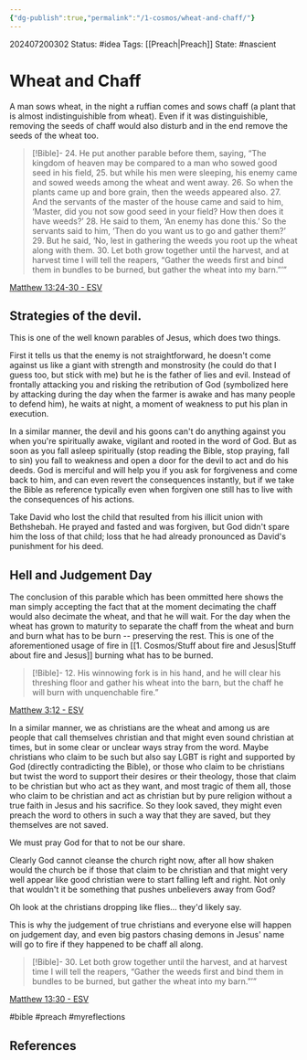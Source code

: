 ```yaml
---
{"dg-publish":true,"permalink":"/1-cosmos/wheat-and-chaff/"}
---
```


202407200302
Status: #idea
Tags: [[Preach\|Preach]]
State: #nascient
# Wheat and Chaff
A man sows wheat, in the night a ruffian comes and sows chaff (a plant that is almost indistinguishible from wheat). Even if it was distinguishible, removing the seeds of chaff would also disturb and in the end remove the seeds of the wheat too.

> [!Bible]-
> 24. He put another parable before them, saying,  “The kingdom of heaven may be compared to a man who sowed good seed in his field,
> 25. but while his men were sleeping, his enemy came and sowed weeds  among the wheat and went away.
> 26. So when the plants came up and bore grain, then the weeds appeared also.
> 27. And the servants  of the master of the house came and said to him, ‘Master, did you not sow good seed in your field? How then does it have weeds?’
> 28. He said to them, ‘An enemy has done this.’ So the servants said to him, ‘Then do you want us to go and gather them?’
> 29. But he said, ‘No, lest in gathering the weeds you root up the wheat along with them.
> 30. Let both grow together until the harvest, and at harvest time I will tell the reapers, “Gather the weeds first and bind them in bundles to be burned, but gather the wheat into my barn.”’”
> 
  [Matthew 13:24-30 - ESV](https://bolls.life/ESV/40/13/)

## Strategies of the devil.
This is one of the well known parables of Jesus, which does two things.

First it tells us that the enemy is not straightforward, he doesn't come against us like a giant with strength and monstrosity (he could do that I guess too, but stick with me) but he is the father of lies and evil. Instead of frontally attacking you and risking the retribution of God (symbolized here by attacking during the day when the farmer is awake and has many people to defend him), he waits at night, a moment of weakness to put his plan in execution.

In a similar manner, the devil and his goons can't do anything against you when you're spiritually awake, vigilant and rooted in the word of God. But as soon as you fall asleep spiritually (stop reading the Bible, stop praying, fall to sin) you fall to weakness and open a door for the devil to act and do his deeds. God is merciful and will help you if you ask for forgiveness and come back to him, and can even revert the consequences instantly, but if we take the Bible as reference typically even when forgiven one still has to live with the consequences of his actions. 

Take David who lost the child that resulted from his illicit union with Bethshebah. He prayed and fasted and was forgiven, but God didn't spare him the loss of that child; loss that he had already pronounced as David's punishment for his deed.

## Hell and Judgement Day

The conclusion of this parable which has been ommitted here shows the man simply accepting the fact that at the moment decimating the chaff would also decimate the wheat, and that he will wait. For the day when the wheat has grown to maturity to separate the chaff from the wheat and burn and burn what has to be burn  -- preserving the rest. This is one of the aforementioned usage of fire in [[1. Cosmos/Stuff about fire and Jesus\|Stuff about fire and Jesus]] burning what has to be burned.

> [!Bible]-
> 12. His winnowing fork is in his hand, and he will clear his threshing floor and gather his wheat into the barn, but the chaff he will burn with unquenchable fire.”
> 
  [Matthew 3:12 - ESV](https://bolls.life/ESV/40/3/)

In a similar manner, we as christians are the wheat and among us are people that call themselves christian and that might even sound christian at times, but in some clear or unclear ways stray from the word. Maybe christians who claim to be such but also say LGBT is right and supported by God (directly contradicting the Bible), or those who claim to be christians but twist the word to support their desires or their theology, those that claim to be christian but who act as they want, and most tragic of them all, those who claim to be christian and act as christian but by pure religion without a true faith in Jesus and his sacrifice. So they look saved, they might even preach the word to others in such a way that they are saved, but they themselves are not saved.

We must pray God for that to not be our share. 

Clearly God cannot cleanse the church right now, after all how shaken would the church be if those that claim to be christian and that might very well appear like good christian were to start falling left and right. Not only that wouldn't it be something that pushes unbelievers away from God?

Oh look at the christians dropping like flies... they'd likely say.

This is why the judgement of true christians and everyone else will happen on judgement day, and even big pastors chasing demons in Jesus' name will go to fire if they happened to be chaff all along.
> [!Bible]-
> 30. Let both grow together until the harvest, and at harvest time I will tell the reapers, “Gather the weeds first and bind them in bundles to be burned, but gather the wheat into my barn.”’”
> 
  [Matthew 13:30 - ESV](https://bolls.life/ESV/40/13/)

#bible #preach #myreflections 




## References







